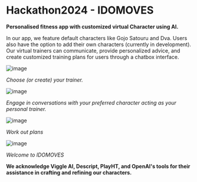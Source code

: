 # Hackathon2024 - IDOMOVES

**Personalised fitness app with customized virtual Character using AI.**

In our app, we feature default characters like Gojo Satouru and Dva. Users also have the option to add their own characters (currently in development). Our virtual trainers can communicate, provide personalized advice, and create customized training plans for users through a chatbox interface.

![image](https://github.com/LouisNguyen1409/Hackathon2024/assets/138662744/acb785ca-87a0-44e7-9d1c-eb7dd9c75115)

*Choose (or create) your trainer.*

![image](https://github.com/LouisNguyen1409/Hackathon2024/assets/138662744/7289766a-1695-47e7-b38d-5a43eb91b473)

*Engage in conversations with your preferred character acting as your personal trainer.*

![image](https://github.com/LouisNguyen1409/Hackathon2024/assets/138662744/fe8d28f7-0f2f-40fa-9644-2de34639bfc7)

*Work out plans*

![image](https://github.com/LouisNguyen1409/Hackathon2024/assets/138662744/27ae712a-0510-4335-964b-4e4434f4124e)

*Welcome to IDOMOVES*


**We acknowledge Viggle AI, Descript, PlayHT, and OpenAI's tools for their assistance in crafting and refining our characters.** 
